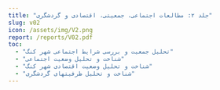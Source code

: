 ```yaml
---
title: "جلد ۲: مطالعات اجتماعی، جمعیتی، اقتصادی و گردشگری"
slug: v02
icon: /assets/img/V2.png
report: /reports/V02.pdf
toc:
  - "تحلیل جمعیت و بررسی شرایط اجتماعی شهر کنگ"
  - "شناخت و تحلیل وضعیت اجتماعی"
  - "شناخت و تحلیل وضعیت اقتصادی شهر کنگ"
  - "شناخت و تحلیل ظرفیتهای گردشگری"
---
```

